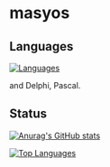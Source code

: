 # masyos

## Languages

[![Languages](https://skillicons.dev/icons?i=c)](https://skillicons.dev)

and Delphi, Pascal.

## Status

[![Anurag's GitHub stats](https://github-readme-stats.vercel.app/api?username=masyos)](https://github.com/anuraghazra/github-readme-stats)

[![Top Languages](https://github-readme-stats.vercel.app/api/top-langs/?username=masyos&layout=compact)](https://github.com/anuraghazra/github-readme-stats)

<!--
**masyos/masyos** is a ✨ _special_ ✨ repository because its `README.md` (this file) appears on your GitHub profile.

Here are some ideas to get you started:

- 🔭 I’m currently working on ...
- 🌱 I’m currently learning ...
- 👯 I’m looking to collaborate on ...
- 🤔 I’m looking for help with ...
- 💬 Ask me about ...
- 📫 How to reach me: ...
- 😄 Pronouns: ...
- ⚡ Fun fact: ...
-->
